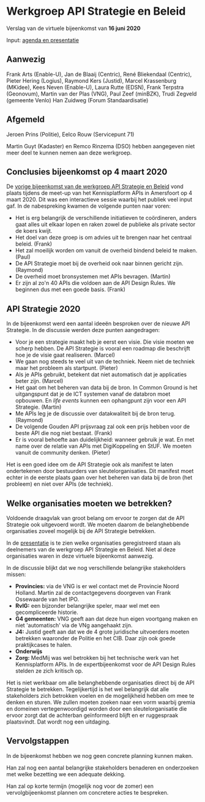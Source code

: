 # Werkgroep API Strategie en Beleid
Verslag van de virtuele bijeenkomst van **16 juni 2020**

Input: [agenda en presentatie](https://github.com/Geonovum/KP-APIs/blob/master/Werkgroep%20Communicatie%20en%20Beleid/Voorbeeld%20presentaties/presentatie-api-strategie-20200616.md)

## Aanwezig
Frank Arts (Enable-U), Jan de Blaaij (Centric), René Bliekendaal (Centric), Pieter Hering (Logius), Raymond Kers (Justid), Marcel Krassenburg (MKidee), Kees Neven (Enable-U), Laura Rutte (EDSN), Frank Terpstra (Geonovum), Martin van der Plas (VNG), Paul Zeef (minBZK), Trudi Zegveld (gemeente Venlo)  Han Zuidweg (Forum Standaardisatie)

## Afgemeld
Jeroen Prins (Politie), Eelco Rouw (Servicepunt 71)

Martin Guyt (Kadaster) en Remco Rinzema (DSO) hebben aangegeven niet meer deel te kunnen nemen aan deze werkgroep.

## Conclusies bijeenkomst op 4 maart 2020
De [vorige bijeenkomst van de werkgroep API Strategie en Beleid](https://github.com/Geonovum/KP-APIs/blob/master/Werkgroep%20Communicatie%20en%20Beleid/Verslagen/verslag-sessie-api-strategie-en-beleid-20200304.md) vond plaats tijdens de meet-up van het Kennisplatform APIs in Amersfoort op 4 maart 2020. Dit was een interactieve sessie waarbij het publiek veel input gaf. In de nabespreking kwamen de volgende punten naar voren:
* Het is erg belangrijk de verschillende initiatieven te coördineren, anders gaat alles uit elkaar lopen en raken zowel de publieke als private sector de koers kwijt.
* Het doel van deze groep is om advies uit te brengen naar het centraal beleid. (Frank)
* Het zal moeilijk worden om vanuit de overheid bindend beleid te maken. (Paul)
* De API Strategie moet bij de overheid ook naar binnen gericht zijn. (Raymond)
* De overheid moet bronsystemen met APIs bevragen. (Martin)
* Er zijn al zo'n 40 APIs die voldoen aan de API Design Rules. We beginnen dus met een goede basis. (Frank)

## API Strategie 2020
In de bijeenkomst werd een aantal ideeën besproken over de nieuwe API Strategie. In de discussie werden deze punten aangedragen:
* Voor je een strategie maakt heb je eerst een visie. Die visie moeten we scherp hebben. De API Strategie is vooral een roadmap die beschrijft hoe je de visie gaat realiseren. (Marcel)
* We gaan nog steeds te veel uit van de techniek. Neem niet de techniek maar het probleem als startpunt. (Pieter)
* Als je APIs gebruikt, betekent dat niet automatisch dat je applicaties beter zijn. (Marcel)
* Het gaat om het beheren van data bij de bron. In Common Ground is het uitgangspunt dat je de ICT systemen vanaf de databron moet opbouwen. En *life events* kunnen een ophangpunt zijn voor een API Strategie. (Martin)
* Me APIs leg je de discussie over datakwaliteit bij de bron terug. (Raymond)
* De volgende Gouden API prijsvraag zal ook een prijs hebben voor de beste API die nog niet bestaat. (Frank)
* Er is vooral behoefte aan duidelijkheid: wanneer gebruik je wat. En met name over de relatie van APIs met DigiKoppeling en StUF. We moeten vanuit de community denken. (Pieter)


Het is een goed idee om de API Strategie ook als manifest te laten ondertekenen door bestuurders van sleutelorganisaties. Dit manifest moet echter in de eerste plaats gaan over het beheren van data bij de bron (het probleem) en niet over APIs (de techniek). 

## Welke organisaties moeten we betrekken?
Voldoende draagvlak van groot belang om ervoor te zorgen dat de API Strategie ook uitgevoerd wordt. We moeten daarom de belanghebbende organisaties zoveel mogelijk bij de API Strategie betrekken.

In de [presentatie](https://github.com/Geonovum/KP-APIs/blob/master/Werkgroep%20Communicatie%20en%20Beleid/Voorbeeld%20presentaties/presentatie-api-strategie-20200616.md#aan-boord) is te zien welke organisaties  geregistreerd staan als deelnemers van de werkgroep API Strategie en Beleid. Niet al deze organisaties waren in deze virtuele bijeenkomst aanwezig.

In de discussie blijkt dat we nog verschillende belangrijke stakeholders missen:
* **Provincies:** via de VNG is er wel contact met de Provincie Noord Holland. Martin zal de contactgegevens doorgeven van Frank Ossewaarde van het IPO.
* **RvIG:** een bijzonder belangrijke speler, maar wel met een gecompliceerde historie.
* **G4 gemeenten:** VNG geeft aan dat deze hun eigen voortgang maken en niet 'automatisch' via de VNg aangehaakt zijn.
* **J4:** Justid geeft aan dat we de 4 grote juridische uitvoerders moeten betrekken waaronder de Politie en het CIB. Daar zijn ook goede praktijkcases te halen.
* **Onderwijs** 
* **Zorg:** MedMij was wel betrokken bij het technische werk van het Kennisplatform APIs. In de expertbijeenkomst voor de API Design Rules stelden ze zich kritisch op.

Het is niet werkbaar om alle belanghebbende organisaties direct bij de API Strategie te betrekken. Tegelijkertijd is het wel belangrijk dat alle stakeholders zich betrokken voelen en de mogelijkheid hebben om mee te denken en sturen. We zullen moeten zoeken naar een vorm waarbij gremia en domeinen vertegenwoordigd worden door een sleutelorganisatie die ervoor zorgt dat de achterban geïnformeerd blijft en er ruggespraak plaatsvindt. Dat wordt nog een uitdaging.

## Vervolgstappen
In de bijeenkomst hebben we nog geen concrete planning kunnen maken.

Han zal nog een aantal belangrijke stakeholders benaderen en onderzoeken met welke bezetting we een adequate dekking.

Han zal op korte termijn (mogelijk nog voor de zomer) een vervolgbijeenkomst plannen om concretere acties te bespreken.

